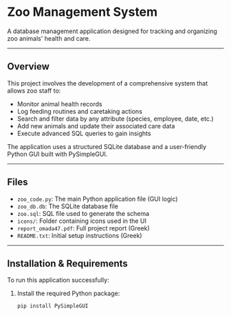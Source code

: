 # Zoo Management System

A database management application designed for tracking and organizing zoo animals' health and care.

---

##  Overview

This project involves the development of a comprehensive system that allows zoo staff to:
- Monitor animal health records
- Log feeding routines and caretaking actions
- Search and filter data by any attribute (species, employee, date, etc.)
- Add new animals and update their associated care data
- Execute advanced SQL queries to gain insights

The application uses a structured SQLite database and a user-friendly Python GUI built with PySimpleGUI.

---

##  Files

- `zoo_code.py`: The main Python application file (GUI logic)
- `zoo_db.db`: The SQLite database file
- `zoo.sql`: SQL file used to generate the schema
- `icons/`: Folder containing icons used in the UI
- `report_omada47.pdf`: Full project report (Greek)
- `README.txt`: Initial setup instructions (Greek)

---

##  Installation & Requirements

To run this application successfully:

1. Install the required Python package:
   ```bash
   pip install PySimpleGUI
